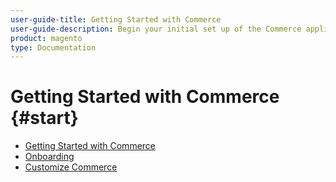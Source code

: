 ```yaml
---
user-guide-title: Getting Started with Commerce
user-guide-description: Begin your initial set up of the Commerce application in the Cloud infrastructure.
product: magento
type: Documentation
---
```


# Getting Started with Commerce {#start}

- [Getting Started with Commerce](overview.md)
- [Onboarding](onboarding.md)
- [Customize Commerce](https://experienceleague.corp.adobe.com/docs/commerce-cloud-service/cloud/overview.html)
